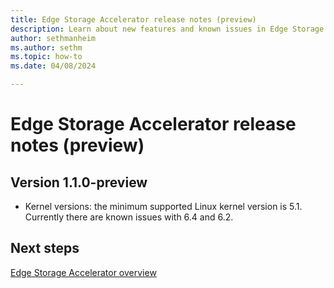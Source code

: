 ```yaml
---
title: Edge Storage Accelerator release notes (preview)
description: Learn about new features and known issues in Edge Storage Accelerator.
author: sethmanheim
ms.author: sethm
ms.topic: how-to
ms.date: 04/08/2024

---
```


# Edge Storage Accelerator release notes (preview)

## Version 1.1.0-preview

- Kernel versions: the minimum supported Linux kernel version is 5.1. Currently there are known issues with 6.4 and 6.2.

## Next steps

[Edge Storage Accelerator overview](overview.md)